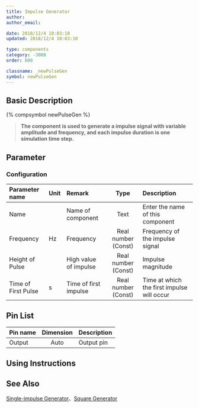 ```yaml
---
title: Impulse Generator
author: 
author_email:

date: 2018/12/4 10:03:10
updated: 2018/12/4 10:03:10

type: components
category: -3008
order: 600

classname: _newPulseGen
symbol: newPulseGen
---
```

## Basic Description
{% compsymbol newPulseGen %}

> **The component is used to generate a impulse signal with variable amplitude and frequency, and each impulse duration is one simulation time step.**

## Parameter
### Configuration
| Parameter name | Unit | Remark | Type | Description |
| :--- | :--- | :--- | :--: | :--- |
| Name |  | Name of component | Text | Enter the name of this component |
| Frequency | Hz | Frequency | Real number (Const) | Frequency of the impulse signal |
| Height of Pulse |  | High value of impulse | Real number (Const) | Impulse magnitude |
| Time of First Pulse | s | Time of first impulse | Real number (Const) | Time at which the first impulse will occur |


## Pin List

| Pin name | Dimension | Description |
| :--- | :--:  | :--- |
| Output | Auto | Output pin |

## Using Instructions



## See Also

[Single-impulse Generator](comp_newSinglePulse.html)、[Square Generator](comp_newSquareGen.html)
